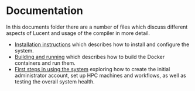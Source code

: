 # Documentation

In this documents folder there are a number of files which discuss different aspects of Lucent and usage of the compiler in more detail.

* <a href="https://github.com/VESTEC-EU/vestec-system/blob/main/Docs/install.md">Installation instructions</a> which describes how to install and configure the system.
* <a href="https://github.com/VESTEC-EU/vestec-system/blob/main/Docs/build_run.md">Building and running</a> which describes how to build the Docker containers and run them.
* <a href="https://github.com/VESTEC-EU/vestec-system/blob/main/Docs/user_first_steps.md">First steps in using the system</a> exploring how to create the initial administrator account, set up HPC machines and workflows, as well as testing the overall system health.
